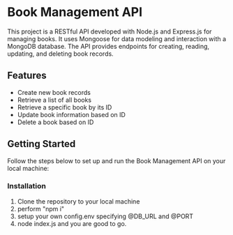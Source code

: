 # Book Management API

This project is a RESTful API developed with Node.js and Express.js for managing books. It uses Mongoose for data modeling and interaction with a MongoDB database. The API provides endpoints for creating, reading, updating, and deleting book records.

## Features

- Create new book records
- Retrieve a list of all books
- Retrieve a specific book by its ID
- Update book information based on ID
- Delete a book based on ID

## Getting Started

Follow the steps below to set up and run the Book Management API on your local machine:

### Installation

1. Clone the repository to your local machine
2. perform "npm i"
3. setup your own config.env specifying @DB_URL and @PORT
4. node index.js and you are good to go.
